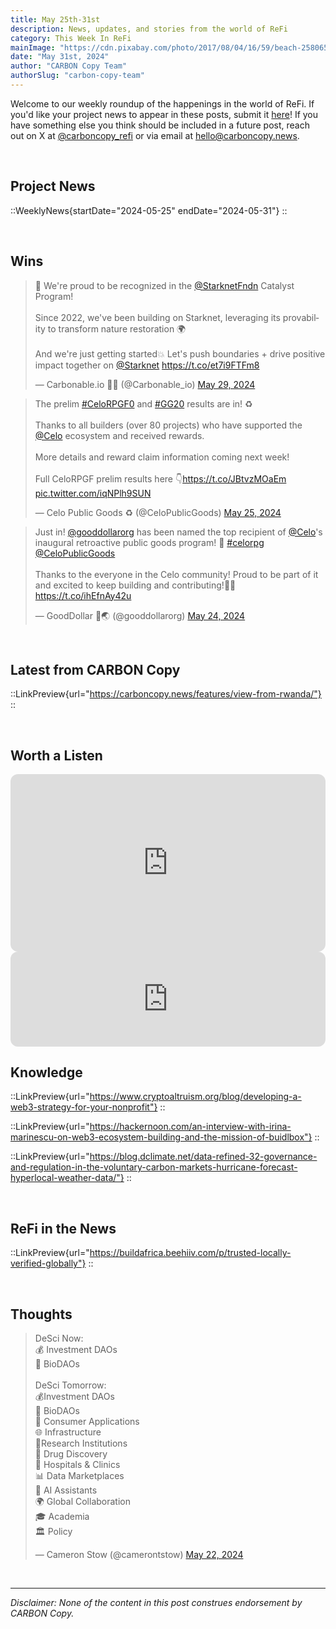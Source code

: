 ```yaml
---
title: May 25th-31st
description: News, updates, and stories from the world of ReFi
category: This Week In ReFi
mainImage: "https://cdn.pixabay.com/photo/2017/08/04/16/59/beach-2580656_1280.jpg"
date: "May 31st, 2024"
author: "CARBON Copy Team"
authorSlug: "carbon-copy-team"
---
```


Welcome to our weekly roundup of the happenings in the world of ReFi. If you'd like your project news to appear in these posts, submit it [here](https://baserow.io/form/Bvg1VhbZvYjYDyylflMoYvqPA7Gogg1GDeTjzO8ku-o)! If you have something else you think should be included in a future post, reach out on X at [@carboncopy_refi](https://x.com/carboncopy_refi) or via email at hello@carboncopy.news.

<br>

## Project News

::WeeklyNews{startDate="2024-05-25" endDate="2024-05-31"}
::

<br>

## Wins

<blockquote class="twitter-tweet"><p lang="en" dir="ltr">🌱 We&#39;re proud to be recognized in the <a href="https://twitter.com/StarknetFndn?ref_src=twsrc%5Etfw">@StarknetFndn</a> Catalyst Program!<br><br>Since 2022, we&#39;ve been building on Starknet, leveraging its provability to transform nature restoration 🌍<br><br>And we&#39;re just getting started💥 Let&#39;s push boundaries + drive positive impact together on <a href="https://twitter.com/Starknet?ref_src=twsrc%5Etfw">@Starknet</a> <a href="https://t.co/et7i9FTFm8">https://t.co/et7i9FTFm8</a></p>&mdash; Carbonable.io 🌱🌐 (@Carbonable_io) <a href="https://twitter.com/Carbonable_io/status/1795789131643052285?ref_src=twsrc%5Etfw">May 29, 2024</a></blockquote>

<blockquote class="twitter-tweet"><p lang="en" dir="ltr">The prelim <a href="https://twitter.com/hashtag/CeloRPGF0?src=hash&amp;ref_src=twsrc%5Etfw">#CeloRPGF0</a> and <a href="https://twitter.com/hashtag/GG20?src=hash&amp;ref_src=twsrc%5Etfw">#GG20</a> results are in! ♻️<br><br>Thanks to all builders (over 80 projects) who have supported the <a href="https://twitter.com/Celo?ref_src=twsrc%5Etfw">@Celo</a> ecosystem and received rewards. <br><br>More details and reward claim information coming next week!<br><br>Full CeloRPGF prelim results here 👇<a href="https://t.co/JBtvzMOaEm">https://t.co/JBtvzMOaEm</a> <a href="https://t.co/iqNPlh9SUN">pic.twitter.com/iqNPlh9SUN</a></p>&mdash; Celo Public Goods ♻️ (@CeloPublicGoods) <a href="https://twitter.com/CeloPublicGoods/status/1794339637613461875?ref_src=twsrc%5Etfw">May 25, 2024</a></blockquote>

<blockquote class="twitter-tweet"><p lang="en" dir="ltr">Just in! <a href="https://twitter.com/gooddollarorg?ref_src=twsrc%5Etfw">@gooddollarorg</a> has been named the top recipient of <a href="https://twitter.com/Celo?ref_src=twsrc%5Etfw">@Celo</a>&#39;s inaugural retroactive public goods program! 🎉 <a href="https://twitter.com/hashtag/celorpg?src=hash&amp;ref_src=twsrc%5Etfw">#celorpg</a> <a href="https://twitter.com/CeloPublicGoods?ref_src=twsrc%5Etfw">@CeloPublicGoods</a> <br><br>Thanks to the everyone in the Celo community! Proud to be part of it and excited to keep building and contributing!🙌🫶 <a href="https://t.co/ihEfnAy42u">https://t.co/ihEfnAy42u</a></p>&mdash; GoodDollar 💙🌏 (@gooddollarorg) <a href="https://twitter.com/gooddollarorg/status/1794000571579720144?ref_src=twsrc%5Etfw">May 24, 2024</a></blockquote>

<br>

## Latest from CARBON Copy

::LinkPreview{url="https://carboncopy.news/features/view-from-rwanda/"}
::

<br>

## Worth a Listen

<iframe width="100%" style="border-radius:12px; aspect-ratio: 16/9" src="https://www.youtube.com/embed/bzBO31b8SO8?si=0R-MySFOdMrxtUOX" title="YouTube video player" frameborder="0" allow="accelerometer; autoplay; clipboard-write; encrypted-media; gyroscope; picture-in-picture; web-share" referrerpolicy="strict-origin-when-cross-origin" allowfullscreen></iframe>

<br>

<iframe style="border-radius:12px" src="https://open.spotify.com/embed/episode/30fqGibIzIyeIawmyTDwNM?utm_source=generator" width="100%" height="152" frameBorder="0" allowfullscreen="" allow="autoplay; clipboard-write; encrypted-media; fullscreen; picture-in-picture" loading="lazy"></iframe>

<br>

## Knowledge

::LinkPreview{url="https://www.cryptoaltruism.org/blog/developing-a-web3-strategy-for-your-nonprofit"}
::

<!-- ::LinkPreview{url="https://mirror.xyz/0xC83685cDbB4150477bCeB620d43b74C350a95cD9/-ViqhNj3N7dxz4jR_mhX4eWfebw0DVlAZlNuujjQoEA"}
:: -->

::LinkPreview{url="https://hackernoon.com/an-interview-with-irina-marinescu-on-web3-ecosystem-building-and-the-mission-of-buidlbox"}
::

<!-- ::LinkPreview{url="https://mirror.xyz/0x8fF6Fe58b468B1F18d2C54e2B0870b4e847C730d/WOadRX5zqvgpjSVDjnd1cjHPNVQY8hXXRYlEjIvNOTY"}
:: -->

<!-- ::LinkPreview{url="https://paragraph.xyz/@maearth/quadratic-funding-observations-from-grants-round-1"}
:: -->

::LinkPreview{url="https://blog.dclimate.net/data-refined-32-governance-and-regulation-in-the-voluntary-carbon-markets-hurricane-forecast-hyperlocal-weather-data/"}
::

<!-- ::LinkPreview{url="https://www.rwa.xyz/blog/the-spectrum-of-tokenization-report"}
:: -->

<br>

## ReFi in the News

::LinkPreview{url="https://buildafrica.beehiiv.com/p/trusted-locally-verified-globally"}
::

<br>

## Thoughts

<blockquote class="twitter-tweet"><p lang="ca" dir="ltr">DeSci Now:<br>💰 Investment DAOs<br>🧬 BioDAOs<br><br>DeSci Tomorrow:<br>💰Investment DAOs<br>🧬 BioDAOs<br>🤳 Consumer Applications<br>🌐 Infrastructure<br>🔬Research Institutions<br>💊 Drug Discovery<br>🏥 Hospitals &amp; Clinics<br>📊 Data Marketplaces<br>🤖 AI Assistants<br>🌍 Global Collaboration<br>🎓 Academia<br>🏛️ Policy</p>&mdash; Cameron Stow (@camerontstow) <a href="https://twitter.com/camerontstow/status/1793362438005362865?ref_src=twsrc%5Etfw">May 22, 2024</a></blockquote>
    
<br>

***

*Disclaimer: None of the content in this post construes endorsement by CARBON Copy.*  
